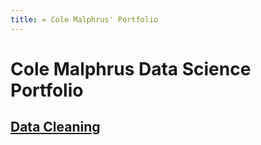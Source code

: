 ```yaml
---
title: = Cole Malphrus' Portfolio
---
```

# Cole Malphrus Data Science Portfolio

## [Data Cleaning](./D206)
